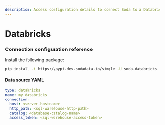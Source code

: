 ```yaml
---
description: Access configuration details to connect Soda to a Databricks data source.
---
```


# Databricks

### Connection configuration reference

Install the following package:

```bash
pip install -i https://pypi.dev.sodadata.io/simple -U soda-databricks
```

#### Data source YAML

```yaml
type: databricks
name: my_databricks
connection:
  host: <server-hostname>
  http_path: <sql-warehouse-http-path>
  catalog: <database-catalog-name>
  access_token: <sql-warehouse-access-token>
```
